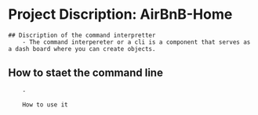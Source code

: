# Project Discription: AirBnB-Home
    ## Discription of the command interpretter
        - The command interpereter or a cli is a component that serves as a dash board where you can create objects.

    
## How to staet the command line
        -

        How to use it